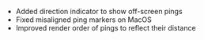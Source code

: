 * Added direction indicator to show off-screen pings
* Fixed misaligned ping markers on MacOS
* Improved render order of pings to reflect their distance
